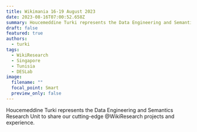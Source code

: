 ```yaml
---
title: Wikimania 16-19 August 2023
date: 2023-08-16T07:00:52.658Z
summary: Houcemeddine Turki represents the Data Engineering and Semantics Research Unit to share our cutting-edge @WikiResearch projects and experience.
draft: false
featured: true
authors:
  - turki
tags:
  - WikiResearch
  - Singapore
  - Tunisia
  - DESLab
image:
  filename: ""
  focal_point: Smart
  preview_only: false
---
```

Houcemeddine Turki represents the Data Engineering and Semantics Research Unit to share our cutting-edge @WikiResearch projects and experience. 

```
